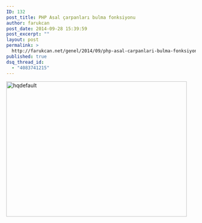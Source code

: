 ```yaml
---
ID: 132
post_title: PHP Asal çarpanları bulma fonksiyonu
author: farukcan
post_date: 2014-09-28 15:39:59
post_excerpt: ""
layout: post
permalink: >
  http://farukcan.net/genel/2014/09/php-asal-carpanlari-bulma-fonksiyonu/
published: true
dsq_thread_id:
  - "4083741215"
---
```

<a href="http://farukcan.net/wp-content/uploads/2014/09/hqdefault.jpg"><img src="http://farukcan.net/wp-content/uploads/2014/09/hqdefault.jpg" alt="hqdefault" width="480" height="360" class="alignnone size-full wp-image-215" /></a>
<pre lang="php">

<?php

//fonksiyonumuzu deneyelim : mesala 20'nin asal çarpanları
var_dump(asalcarpanbul(20));


// Bu fonksiyon sana bir sayının asal çarpanlarını array halinde döndürür
function asalcarpanbul($x){
	## asalcarpanbul() :  asal carpan bulma fonksiyonu by faruk can /farukcan.net
	$x_guncel = $x;
	$asalsayilar = Array();
	$carpanlar = Array();
	for($i=2;$i<=$x;$i++){
		$bolenadet = 0;
		for($m=1;$m<=$i;$m++){
			if($i%$m==0) $bolenadet++;
		}
		if($bolenadet == 2){
			array_push($asalsayilar, $i);
		}
	}
	foreach ($asalsayilar as $asal) {
		while($x_guncel%$asal==0){
			array_push($carpanlar, $asal);
			$x_guncel= $x_guncel/ $asal;
		}
	}

	return $carpanlar;
} // fonksiyon sonu

?>

</pre>